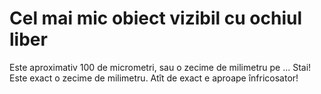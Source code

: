 # Cel mai mic obiect vizibil cu ochiul liber

Este aproximativ 100 de micrometri, sau o zecime de milimetru pe ... Stai! Este
exact o zecime de milimetru. Atît de exact e aproape înfricosator!
